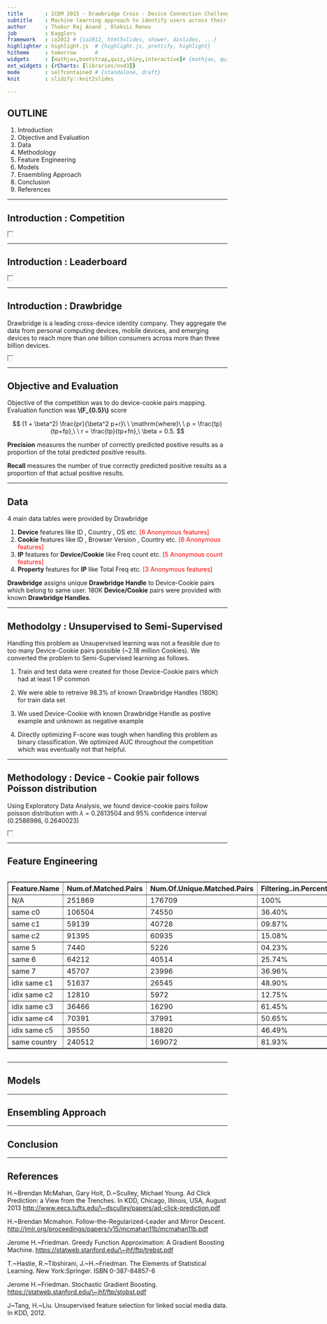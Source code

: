 ```yaml
---
title       : ICDM 2015 - Drawbridge Cross - Device Connection Challenge 
subtitle    : Machine learning approach to identify users across their digital devices
author      : Thakur Raj Anand , Oleksii Renov
job         : Kagglers
framework   : io2012 # {io2012, html5slides, shower, dzslides, ...}
highlighter : highlight.js  # {highlight.js, prettify, highlight}
hitheme     : tomorrow      # 
widgets     : [mathjax,bootstrap,quiz,shiny,interactive]# {mathjax, quiz, bootstrap}
ext_widgets : {rCharts: [libraries/nvd3]}
mode        : selfcontained # {standalone, draft}
knit        : slidify::knit2slides

---
```


## OUTLINE

1. Introduction
2. Objective and Evaluation
3. Data
4. Methodology
5. Feature Engineering
6. Models
7. Ensembling Approach
8. Conclusion
9. References

---

## Introduction : Competition

<iframe src='./assets/img/icdm_competition.png' width=10px height=10px> 
</iframe>

---

## Introduction : Leaderboard

<iframe src='./assets/img/leaderboard.png' width=10px height=10px>
</iframe>

--- 

## Introduction : Drawbridge
Drawbridge is a leading cross-device identity company. They aggregate the data from personal computing devices, mobile devices, and emerging devices to reach more than one billion consumers across more than three billion devices.

<iframe src='./assets/img/drawbridge.png' width=10px height=10px>
</iframe>

---

## Objective and Evaluation
Objective of the competition was to do device-cookie pairs mapping. Evaluation function was <B>\\(F_{0.5}\\)</B> score


$$
(1 + \beta^2) \frac{pr}{\beta^2 p+r}\ \ \mathrm{where}\ \ p = \frac{tp}{tp+fp},\ \ r = \frac{tp}{tp+fn},\ \beta = 0.5.
$$

<b>Precision</b> measures the number of correctly predicted positive results as a proportion of the total predicted positive results.

<b>Recall</b> measures the number of true correctly predicted positive results as a proportion of that actual positive results. 

---

## Data
4 main data tables were provided by Drawbridge

1. <B>Device</B> features like ID , Country , OS etc. <font color="red">[6 Anonymous features]</font>
2. <B>Cookie</B> features like ID , Browser Version , Country etc. <font color="red">[6 Anonymous features]</font>
3. <B>IP</B> features for <B>Device/Cookie</B> like Freq count etc. <font color="red">[5 Anonymous count features]</font>
4. <B>Property</B> features for <B>IP</B> like Total Freq etc. <font color="red">[3 Anonymous features]</font>

<B>Drawbridge</B> assigns unique <B>Drawbridge Handle</B> to Device-Cookie pairs which belong to same user. 180K  <B>Device/Cookie</B> pairs were provided with known <B> Drawbridge Handles</B>.

---

## Methodolgy : Unsupervised to Semi-Supervised
Handling this problem as Unsupervised learning was not a feasible due to too many Device-Cookie pairs possible (~2.18 million Cookies). We converted the problem to Semi-Supervised learning as follows.

1. Train and test data were created for those Device-Cookie pairs which had at least 1 IP common

2. We were able to retreive 98.3% of known Drawbridge Handles (180K) for train data set

3. We used Device-Cookie with known Drawbridge Handle as postive example and unknown as negative example

4. Directly optimizing F-score was tough when handling this problem as binary classification. We optimized AUC throughout the competition which was eventually not that helpful.

---

## Methodology : Device - Cookie pair follows Poisson distribution
Using Exploratory Data Analysis, we found device-cookie pairs follow poisson distribution with $\lambda$ = 0.2613504 and 95% confidence interval (0.2586986, 0.2640023)
<iframe src='./assets/img/poisson.jpeg' width=10px height=10px>
</iframe>

---

## Feature Engineering
<div style='width:800; overflow:auto; border-width: 2'><!-- html table generated in R 3.1.0 by xtable 1.7-4 package -->
<!-- Thu Sep 17 07:37:08 2015 -->
<table border=1>
<tr> <th> Feature.Name </th> <th> Num.of.Matched.Pairs </th> <th> Num.Of.Unique.Matched.Pairs </th> <th> Filtering..in.Percentage </th> <th> Percentage.of.Unique.Matched.Pairs.Saved </th>  </tr>
  <tr> <td> N/A </td> <td> 251869 </td> <td> 176709 </td> <td> 100% </td> <td> 98.12% </td> </tr>
  <tr> <td> same c0 </td> <td> 106504 </td> <td> 74550 </td> <td> 36.40% </td> <td> 41.39% </td> </tr>
  <tr> <td> same c1 </td> <td> 59139 </td> <td> 40728 </td> <td> 09.87% </td> <td> 22.61% </td> </tr>
  <tr> <td> same c2 </td> <td> 91395 </td> <td> 60935 </td> <td> 15.08% </td> <td> 33.83% </td> </tr>
  <tr> <td> same 5 </td> <td> 7440 </td> <td> 5226 </td> <td> 04.23% </td> <td> 02.90% </td> </tr>
  <tr> <td> same 6 </td> <td> 64212 </td> <td> 40514 </td> <td> 25.74% </td> <td> 22.49% </td> </tr>
  <tr> <td> same 7 </td> <td> 45707 </td> <td> 23996 </td> <td> 36.96% </td> <td> 13.32% </td> </tr>
  <tr> <td> idix same c1 </td> <td> 51637 </td> <td> 26545 </td> <td> 48.90% </td> <td> 14.74% </td> </tr>
  <tr> <td> idix same c2 </td> <td> 12810 </td> <td> 5972 </td> <td> 12.75% </td> <td> 03.31% </td> </tr>
  <tr> <td> idix same c3 </td> <td> 36466 </td> <td> 16290 </td> <td> 61.45% </td> <td> 09.04% </td> </tr>
  <tr> <td> idix same c4 </td> <td> 70391 </td> <td> 37991 </td> <td> 50.65% </td> <td> 21.09% </td> </tr>
  <tr> <td> idix same c5 </td> <td> 39550 </td> <td> 18820 </td> <td> 46.49% </td> <td> 10.45% </td> </tr>
  <tr> <td> same country </td> <td> 240512 </td> <td> 169072 </td> <td> 81.93% </td> <td> 93.88% </td> </tr>
   </table>
</div>

---

## Models

---

## Ensembling Approach

---

## Conclusion

---

## References
H.~Brendan McMahan, Gary Holt, D.~Sculley, Michael Young. Ad Click Prediction: a View from the Trenches. In KDD, Chicago, Illinois, USA, August 2013 <a href="url">http://www.eecs.tufts.edu/\~dsculley/papers/ad-click-prediction.pdf</a>

H.~Brendan Mcmahon. Follow-the-Regularized-Leader and Mirror Descent. <a href="url">http://jmlr.org/proceedings/papers/v15/mcmahan11b/mcmahan11b.pdf</a>

Jerome H.~Friedman. Greedy Function Approximation: A Gradient Boosting Machine. <a href="url">https://statweb.stanford.edu/\~jhf/ftp/trebst.pdf</a>

T.~Hastie, R.~Tibshirani, J.~H.~Friedman. The Elements of Statistical Learning. New York:Springer. ISBN 0-387-84857-6

Jerome H.~Friedman. Stochastic Gradient Boosting. <a href="url">https://statweb.stanford.edu/\~jhf/ftp/stobst.pdf</a>

J~Tang, H.~Liu. Unsupervised feature selection for linked social media data. In KDD, 2012.
